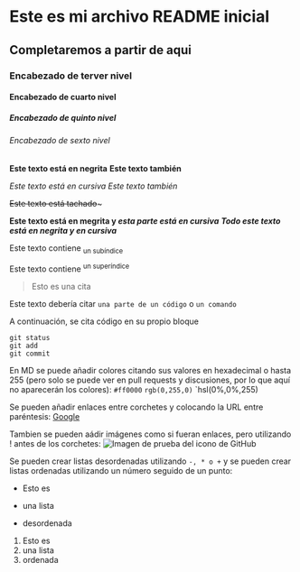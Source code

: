 # Este es mi archivo README inicial
## Completaremos a partir de aqui
### Encabezado de terver nivel
#### Encabezado de cuarto nivel
##### Encabezado de quinto nivel
###### Encabezado de sexto nivel

**Este texto está en negrita**
__Este texto también__

*Este texto está en cursiva*
_Este texto también_

~~Este texto está tachado~~~

**Este texto está en megrita y _esta parte está en cursiva_**
***Todo este texto está en negrita y en cursiva***

Este texto contiene <sub>un subíndice</sub>

Este texto contiene <sup>un superíndice</sup>

> Esto es una cita

Este texto debería citar `una parte de un código` o `un comando`

A continuación, se cita código en su propio bloque

```
git status
git add
git commit
```

En MD se puede añadir colores citando sus valores en hexadecimal o hasta 255 (pero solo se puede ver en pull requests y discusiones, por lo que aquí no aparecerán los colores): `#ff0000` `rgb(0,255,0)` `hsl(0%,0%,255)

Se pueden añadir enlaces entre corchetes y colocando la URL entre paréntesis: [Google](https://www.google.com/?hl=es)

Tambien se pueden aádir imágenes como si fueran enlaces, pero utilizando ! antes de los corchetes: 
![Imagen de prueba del icono de GitHub](https://github.com/DanielGarciaRegueira/OtroProyecto/assets/166493835/8e4a8fcb-4b11-454f-abe2-9db3d11af9f6)

Se pueden crear listas desordenadas utilizando `-, * o +` y se pueden crear listas ordenadas utilizando un número seguido de un punto:

- Esto es
* una lista
+ desordenada

1. Esto es
2. una lista
3. ordenada

















